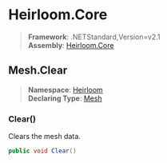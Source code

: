 # Heirloom.Core

> **Framework**: .NETStandard,Version=v2.1  
> **Assembly**: [Heirloom.Core][0]  

## Mesh.Clear

> **Namespace**: [Heirloom][0]  
> **Declaring Type**: [Mesh][1]  

### Clear()

Clears the mesh data.

```cs
public void Clear()
```

[0]: ../../../Heirloom.Core.md
[1]: ../Mesh.md
